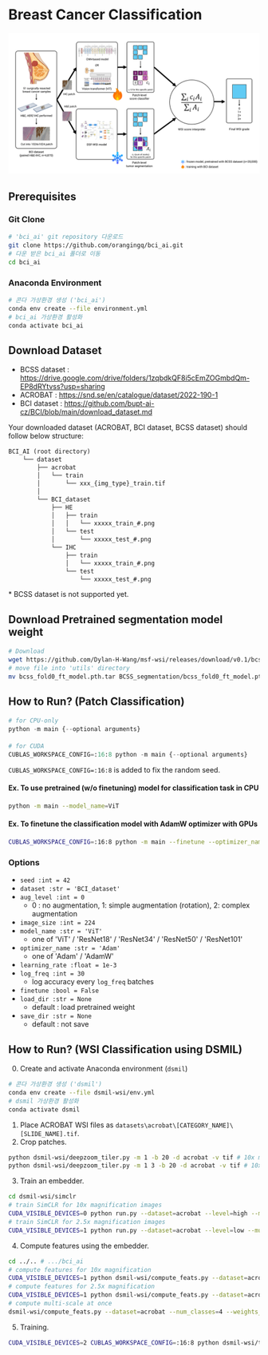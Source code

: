 # Breast Cancer Classification

![framework](framework.png)

## Prerequisites

### Git Clone

```bash
# 'bci_ai' git repository 다운로드
git clone https://github.com/orangingq/bci_ai.git
# 다운 받은 bci_ai 폴더로 이동
cd bci_ai
```

### Anaconda Environment

```bash
# 콘다 가상환경 생성 ('bci_ai')
conda env create --file environment.yml
# bci_ai 가상환경 활성화
conda activate bci_ai
```

## Download Dataset

- BCSS dataset : https://drive.google.com/drive/folders/1zqbdkQF8i5cEmZOGmbdQm-EP8dRYtvss?usp=sharing
- ACROBAT : https://snd.se/en/catalogue/dataset/2022-190-1
- BCI dataset : https://github.com/bupt-ai-cz/BCI/blob/main/download_dataset.md

Your downloaded dataset (ACROBAT, BCI dataset, BCSS dataset) should follow below structure:

```
BCI_AI (root directory)
    └── dataset
        ├── acrobat
        │   └── train
        │       └── xxx_{img_type}_train.tif
        │
        └── BCI_dataset
            ├── HE
            │   ├── train
            │   │   └── xxxxx_train_#.png
            │   └── test
            │       └── xxxxx_test_#.png
            └── IHC
                ├── train
                │   └── xxxxx_train_#.png
                └── test
                    └── xxxxx_test_#.png
```

\* BCSS dataset is not supported yet.

## Download Pretrained segmentation model weight

```bash
# Download
wget https://github.com/Dylan-H-Wang/msf-wsi/releases/download/v0.1/bcss_fold0_ft_model.pth.tar
# move file into 'utils' directory
mv bcss_fold0_ft_model.pth.tar BCSS_segmentation/bcss_fold0_ft_model.pth.tar
```

## How to Run? (Patch Classification)

```python
# for CPU-only
python -m main {--optional arguments}

# for CUDA
CUBLAS_WORKSPACE_CONFIG=:16:8 python -m main {--optional arguments}
```

`CUBLAS_WORKSPACE_CONFIG=:16:8` is added to fix the random seed.

#### Ex. To use pretrained (w/o finetuning) model for classification task in CPU

```bash
python -m main --model_name=ViT
```

#### Ex. To finetune the classification model with AdamW optimizer with GPUs

```bash
CUBLAS_WORKSPACE_CONFIG=:16:8 python -m main --finetune --optimizer_name=AdamW
```

### Options

- `seed :int = 42`
- `dataset :str = 'BCI_dataset'`
- `aug_level :int = 0`
  - 0 : no augmentation, 1: simple augmentation (rotation), 2: complex augmentation
- `image_size :int = 224`
- `model_name :str = 'ViT'`
  - one of 'ViT' / 'ResNet18' / 'ResNet34' / 'ResNet50' / 'ResNet101'
- `optimizer_name :str = 'Adam'`
  - one of 'Adam' / 'AdamW'
- `learning_rate :float = 1e-3`
- `log_freq :int = 30`
  - log accuracy every `log_freq` batches
- `finetune :bool = False`
- `load_dir :str = None`
  - default : load pretrained weight
- `save_dir :str = None`
  - default : not save

## How to Run? (WSI Classification using DSMIL)

0. Create and activate Anaconda environment (`dsmil`)

```bash
# 콘다 가상환경 생성 ('dsmil')
conda env create --file dsmil-wsi/env.yml
# dsmil 가상환경 활성화
conda activate dsmil
```

1. Place ACROBAT WSI files as `datasets\acrobat\[CATEGORY_NAME]\[SLIDE_NAME].tif`.
2. Crop patches.

```bash
python dsmil-wsi/deepzoom_tiler.py -m 1 -b 20 -d acrobat -v tif # 10x magnification
python dsmil-wsi/deepzoom_tiler.py -m 1 3 -b 20 -d acrobat -v tif # 10x, 2.5x magnification
```

3. Train an embedder. 

```bash
cd dsmil-wsi/simclr
# train SimCLR for 10x magnification images
CUDA_VISIBLE_DEVICES=0 python run.py --dataset=acrobat --level=high --multiscale=1 --batch_size=256 --epoch=20
# train SimCLR for 2.5x magnification images
CUDA_VISIBLE_DEVICES=1 python run.py --dataset=acrobat --level=low --multiscale=1 --batch_size=256 --epoch=50
```

4. Compute features using the embedder.

```bash
cd ../.. # .../bci_ai
# compute features for 10x magnification
CUDA_VISIBLE_DEVICES=1 python dsmil-wsi/compute_feats.py --dataset=acrobat --num_classes=4 --batch_size=64 --magnification=high
# compute features for 2.5x magnification
CUDA_VISIBLE_DEVICES=1 python dsmil-wsi/compute_feats.py --dataset=acrobat --num_classes=4 --batch_size=64 --magnification=low
# compute multi-scale at once
dsmil-wsi/compute_feats.py --dataset=acrobat --num_classes=4 --weights_low=ImageNet --weights_high=ImageNet --magnification=tree --norm_layer=batch 
```

5. Training.

```bash
CUDA_VISIBLE_DEVICES=2 CUBLAS_WORKSPACE_CONFIG=:16:8 python dsmil-wsi/train_tcga.py --dataset=acrobat --num_classes=4
```
